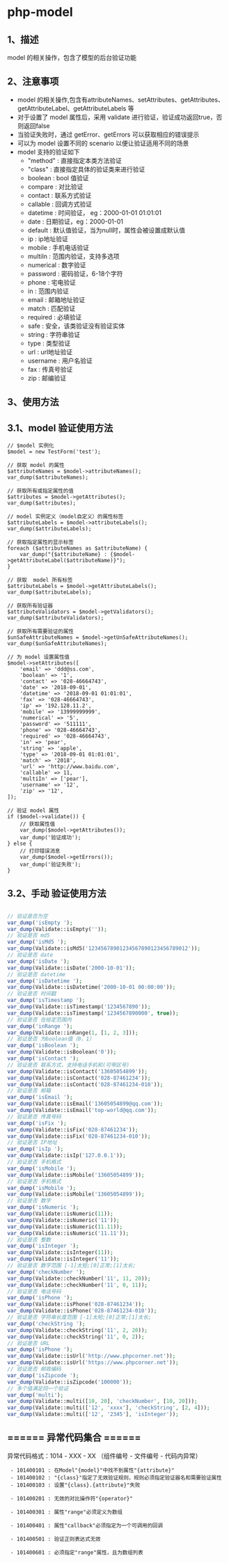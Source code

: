 # php-model
## 1、描述
model 的相关操作，包含了模型的后台验证功能

## 2、注意事项
 - model 的相关操作,包含有attributeNames、setAttributes、getAttributes、getAttributeLabel、getAttributeLabels 等
 - 对于设置了 model 属性后，采用 validate 进行验证，验证成功返回true，否则返回false
 - 当验证失败时，通过 getError、getErrors 可以获取相应的错误提示
 - 可以为 model 设置不同的 scenario 以便让验证适用不同的场景
 - model 支持的验证如下
   - "method" : 直接指定本类方法验证
   - "class" : 直接指定具体的验证类来进行验证
   - boolean : bool 值验证
   - compare : 对比验证
   - contact : 联系方式验证
   - callable : 回调方式验证
   - datetime : 时间验证， eg：2000-01-01 01:01:01
   - date : 日期验证，eg：2000-01-01
   - default : 默认值验证，当为null时，属性会被设置成默认值
   - ip : ip地址验证
   - mobile : 手机电话验证
   - multiIn : 范围内验证，支持多选项
   - numerical : 数字验证
   - password : 密码验证，6-18个字符
   - phone : 宅电验证
   - in : 范围内验证
   - email : 邮箱地址验证
   - match : 匹配验证
   - required : 必填验证
   - safe : 安全，该类验证没有验证实体
   - string : 字符串验证
   - type : 类型验证
   - url : url地址验证
   - username : 用户名验证
   - fax : 传真号验证
   - zip : 邮编验证


## 3、使用方法
## 3.1、model 验证使用方法
```
// $model 实例化
$model = new TestForm('test');

// 获取 model 的属性
$attributeNames = $model->attributeNames();
var_dump($attributeNames);

// 获取所有或指定属性的值
$attributes = $model->getAttributes();
var_dump($attributes);

// model 实例定义（model自定义）的属性标签
$attributeLabels = $model->attributeLabels();
var_dump($attributeLabels);

// 获取指定属性的显示标签
foreach ($attributeNames as $attributeName) {
    var_dump("{$attributeName} : {$model->getAttributeLabel($attributeName)}");
}

// 获取  model 所有标签
$attributeLabels = $model->getAttributeLabels();
var_dump($attributeLabels);

// 获取所有验证器
$attributeValidators = $model->getValidators();
var_dump($attributeValidators);

// 获取所有需要验证的属性
$unSafeAttributeNames = $model->getUnSafeAttributeNames();
var_dump($unSafeAttributeNames);

// 为 model 设置属性值
$model->setAttributes([
    'email' => 'ddd@ss.com',
    'boolean' => '1',
    'contact' => '028-46664743',
    'date' => '2018-09-01',
    'datetime' => '2018-09-01 01:01:01',
    'fax' => '028-46664743',
    'ip' => '192.128.11.2',
    'mobile' => '13999999999',
    'numerical' => '5',
    'password' => '511111',
    'phone' => '028-46664743',
    'required' => '028-46664743',
    'in' => 'pear',
    'string' => 'apple',
    'type' => '2018-09-01 01:01:01',
    'match' => '2018',
    'url' => 'http://www.baidu.com',
    'callable' => 11,
    'multiIn' => ['pear'],
    'username' => '12',
    'zip' => '12',
]);

// 验证 model 属性
if ($model->validate()) {
    // 获取属性值
    var_dump($model->getAttributes());
    var_dump('验证成功');
} else {
    // 打印错误消息
    var_dump($model->getErrors());
    var_dump('验证失败');
}
```

## 3.2、手动 验证使用方法
```php

// 验证是否为空
var_dump('isEmpty ');
var_dump(Validate::isEmpty(''));
// 验证是否 md5
var_dump('isMd5 ');
var_dump(Validate::isMd5('12345678901234567890123456789012'));
// 验证是否 date
var_dump('isDate ');
var_dump(Validate::isDate('2000-10-01'));
// 验证是否 datetime
var_dump('isDatetime ');
var_dump(Validate::isDatetime('2000-10-01 00:00:00'));
// 验证是否 时间戳
var_dump('isTimestamp ');
var_dump(Validate::isTimestamp('1234567890'));
var_dump(Validate::isTimestamp('1234567890000', true));
// 验证是否 在给定范围内
var_dump('inRange ');
var_dump(Validate::inRange(1, [1, 2, 3]));
// 验证是否 为boolean值（0，1）
var_dump('isBoolean ');
var_dump(Validate::isBoolean('0'));
var_dump('isContact ');
// 验证是否 联系方式，支持电话手机和(可带区号)
var_dump(Validate::isContact('13605054899'));
var_dump(Validate::isContact('028-87461234'));
var_dump(Validate::isContact('028-87461234-010'));
// 验证是否 邮箱
var_dump('isEmail ');
var_dump(Validate::isEmail('13605054899@qq.com'));
var_dump(Validate::isEmail('top-world@qq.com'));
// 验证是否 传真号码
var_dump('isFix ');
var_dump(Validate::isFix('028-87461234'));
var_dump(Validate::isFix('028-87461234-010'));
// 验证是否 IP地址
var_dump('isIp ');
var_dump(Validate::isIp('127.0.0.1'));
// 验证是否 手机格式
var_dump('isMobile ');
var_dump(Validate::isMobile('13605054899'));
// 验证是否 手机格式
var_dump('isMobile ');
var_dump(Validate::isMobile('13605054899'));
// 验证是否 数字
var_dump('isNumeric ');
var_dump(Validate::isNumeric(11));
var_dump(Validate::isNumeric('11'));
var_dump(Validate::isNumeric(11.11));
var_dump(Validate::isNumeric('11.11'));
// 验证是否 整数
var_dump('isInteger ');
var_dump(Validate::isInteger(11));
var_dump(Validate::isInteger('11'));
// 验证是否 数字范围 [-1]太短;[0]正常;[1]太长;
var_dump('checkNumber ');
var_dump(Validate::checkNumber('11', 11, 20));
var_dump(Validate::checkNumber('11', 0, 11));
// 验证是否 电话号码
var_dump('isPhone ');
var_dump(Validate::isPhone('028-87461234'));
var_dump(Validate::isPhone('028-87461234-010'));
// 验证是否 字符串长度范围 [-1]太短;[0]正常;[1]太长;
var_dump('checkString ');
var_dump(Validate::checkString('11', 2, 20));
var_dump(Validate::checkString('11', 0, 2));
// 验证是否 URL
var_dump('isPhone ');
var_dump(Validate::isUrl('http://www.phpcorner.net'));
var_dump(Validate::isUrl('https://www.phpcorner.net'));
// 验证是否 邮政编码
var_dump('isZipcode ');
var_dump(Validate::isZipcode('100000'));
// 多个值满足同一个验证
var_dump('multi');
var_dump(Validate::multi([10, 20], 'checkNumber', [10, 20]));
var_dump(Validate::multi(['12', 'xxxx'], 'checkString', [2, 4]));
var_dump(Validate::multi(['12', '2345'], 'isInteger'));

```



## ====== 异常代码集合 ======

异常代码格式：1014 - XXX - XX （组件编号 - 文件编号 - 代码内异常）
```
 - 101400101 : 在Model"{model}"中找不到属性"{attribute}"
 - 101400102 : "{class}"指定了无效验证规则，规则必须指定验证器名和需要验证属性
 - 101400103 : 设置"{class}.{attribute}"失败
 
 - 101400201 : 无效的对比操作符"{operator}"
 
 - 101400301 : 属性"range"必须定义为数组
 
 - 101400401 : 属性"callback"必须指定为一个可调用的回调
 
 - 101400501 : 验证正则表达式无效
 
 - 101400601 : 必须指定"range"属性，且为数组列表
```